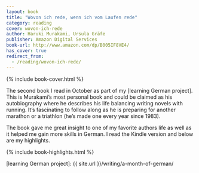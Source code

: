 ```yaml
---
layout: book
title: "Wovon ich rede, wenn ich vom Laufen rede"
category: reading
cover: wovon-ich-rede
author: Haruki Murakami, Ursula Gräfe
publisher: Amazon Digital Services
book-url: http://www.amazon.com/dp/B005IF8VE4/
has_cover: true
redirect_from:
  - /reading/wovon-ich-rede/
---
```

{% include book-cover.html %}

The second book I read in October as part of my [learning German project]. This is Murakami’s most personal book and could be claimed as his autobiography where he describes his life balancing writing novels with running. It’s fascinating to follow along as he is preparing for another marathon or a triathlon (he’s made one every year since 1983).

The book gave me great insight to one of my favorite authors life as well as it helped me gain more skills in German. I read the Kindle version and below are my highlights.

{% include book-highlights.html %}

[learning German project]: {{ site.url }}/writing/a-month-of-german/
